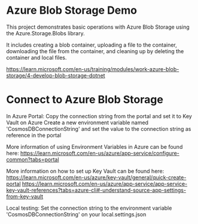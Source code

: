 # Azure Blob Storage Demo

This project demonstrates basic operations with Azure Blob Storage using the Azure.Storage.Blobs library. 

It includes creating a blob container, uploading a file to the container, downloading the file from the container, and cleaning up by deleting the container and local files.

https://learn.microsoft.com/en-us/training/modules/work-azure-blob-storage/4-develop-blob-storage-dotnet


# Connect to Azure Blob Storage

In Azure Portal:
Copy the connection string from the portal and set it to Key Vault on Azure
Create a new environment variable named 'CosmosDBConnectionString' and set the value to the connection string as reference in the portal

More information of using Environment Variables in Azure can be found here:
https://learn.microsoft.com/en-us/azure/app-service/configure-common?tabs=portal

More information on how to set up Key Vault can be found here:
https://learn.microsoft.com/en-us/azure/key-vault/general/quick-create-portal
https://learn.microsoft.com/en-us/azure/app-service/app-service-key-vault-references?tabs=azure-cli#-understand-source-app-settings-from-key-vault

Local testing:
Set the connection string to the environment variable 'CosmosDBConnectionString' on your local.settings.json